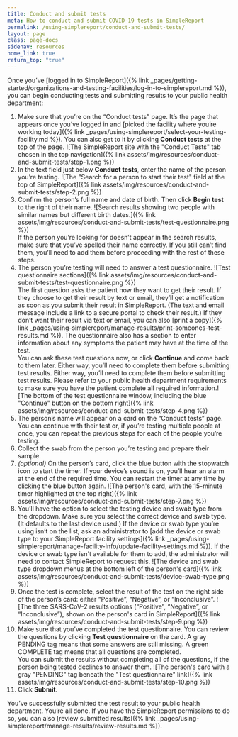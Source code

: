 ```yaml
---
title: Conduct and submit tests
meta: How to conduct and submit COVID-19 tests in SimpleReport
permalink: /using-simplereport/conduct-and-submit-tests/
layout: page
class: page-docs
sidenav: resources
home_link: true
return_top: "true"
---
```


Once you’ve [logged in to SimpleReport]({% link _pages/getting-started/organizations-and-testing-facilities/log-in-to-simplereport.md %}), you can begin conducting tests and submitting results to your public health department:

1. Make sure that you’re on the “Conduct tests” page. It’s the page that appears once you’ve logged in and [picked the facility where you’re working today]({% link _pages/using-simplereport/select-your-testing-facility.md %}). You can also get to it by clicking **Conduct tests** at the top of the page.
   ![The SimpleReport site with the "Conduct Tests" tab chosen in the top navigation]({% link assets/img/resources/conduct-and-submit-tests/step-1.png %})
1. In the text field just below **Conduct tests**, enter the name of the person you’re testing.
   ![The "Search for a person to start their test" field at the top of SimpleReport]({% link assets/img/resources/conduct-and-submit-tests/step-2.png %})
1. Confirm the person’s full name and date of birth. Then click **Begin test** to the right of their name.
   ![Search results showing two people with similar names but different birth dates.]({% link assets/img/resources/conduct-and-submit-tests/test-questionnaire.png %})<br>
   If the person you’re looking for doesn’t appear in the search results, make sure that you’ve spelled their name correctly. If you still can’t find them, you’ll need to add them before proceeding with the rest of these steps.
1. The person you’re testing will need to answer a test questionnaire.
   ![Test questionnaire sections]({% link assets/img/resources/conduct-and-submit-tests/test-questionnaire.png %})
   <br>The first question asks the patient how they want to get their result. If they choose to get their result by text or email, they’ll get a notification as soon as you submit their result in SimpleReport. (The text and email message include a link to a secure portal to check their result.) If they don’t want their result via text or email, you can also [print a copy]({% link _pages/using-simplereport/manage-results/print-someones-test-results.md %}). The questionnaire also has a section to enter information about any symptoms the patient may have at the time of the test.
   <br>You can ask these test questions now, or click **Continue** and come back to them later. Either way, you’ll need to complete them before submitting test results. Either way, you’ll need to complete them before submitting test results. Please refer to your public health department requirements to make sure you have the patient complete all required information.![The bottom of the test questionnaire window, including the blue "Continue" button on the bottom right]({% link assets/img/resources/conduct-and-submit-tests/step-4.png %})
1. The person’s name will appear on a card on the “Conduct tests” page. You can continue with their test or, if you’re testing multiple people at once, you can repeat the previous steps for each of the people you’re testing.
1. Collect the swab from the person you’re testing and prepare their sample.
1. _(optional)_ On the person’s card, click the blue button with the stopwatch icon to start the timer. If your device’s sound is on, you’ll hear an alarm at the end of the required time. You can restart the timer at any time by clicking the blue button again.
   ![The person's card, with the 15-minute timer highlighted at the top right]({% link assets/img/resources/conduct-and-submit-tests/step-7.png %})
1. You’ll have the option to select the testing device and swab type from the dropdown. Make sure you select the correct device and swab type. (It defaults to the last device used.) If the device or swab type you’re using isn’t on the list, ask an administrator to [add the device or swab type to your SimpleReport facility settings]({% link _pages/using-simplereport/manage-facility-info/update-facility-settings.md %}). If the device or swab type isn't available for them to add, the administrator will need to contact SimpleReport to request this.
   ![The device and swab type dropdown menus at the bottom left of the person's card]({% link assets/img/resources/conduct-and-submit-tests/device-swab-type.png %})
1. Once the test is complete, select the result of the test on the right side of the person’s card: either “Positive”, “Negative”, or “Inconclusive”.
   ![The three SARS-CoV-2 results options (“Positive”, “Negative”, or “Inconclusive”), shown on the person's card in SimpleReport]({% link assets/img/resources/conduct-and-submit-tests/step-9.png %})
1. Make sure that you’ve completed the test questionnaire. You can review the questions by clicking **Test questionnaire** on the card. A gray <span class="usa-tag">PENDING</span> tag means that some answers are still missing. A green <span class="usa-tag tag--success">COMPLETE</span> tag means that all questions are completed.<br>
   You can submit the results without completing all of the questions, if the person being tested declines to answer them.
   ![The person's card with a gray "PENDING" tag beneath the "Test questionnaire" link]({% link assets/img/resources/conduct-and-submit-tests/step-10.png %})
1. Click **Submit**.

You’ve successfully submitted the test result to your public health department. You’re all done. If you have the SimpleReport permissions to do so, you can also [review submitted results]({% link _pages/using-simplereport/manage-results/review-results.md %}).
